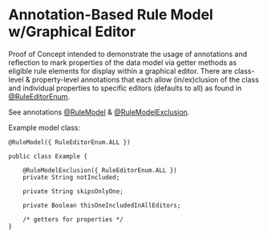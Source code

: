 # Annotation-Based Rule Model w/Graphical Editor

Proof of Concept intended to demonstrate the usage of annotations and reflection to mark properties of the data model via getter methods as eligible rule elements for
display within a graphical editor. There are class-level & property-level annotations that each allow (in/ex)clusion of the class and individual properties
to specific editors (defaults to all) as found in [@RuleEditorEnum](/src/main/java/org/jary/rules/enums/RuleEditorEnum.java).

See annotations [@RuleModel](/src/main/java/org/jary/rules/annotations/RuleModel.java) & [@RuleModelExclusion](/src/main/java/org/jary/rules/annotations/RuleModelExclusion.java).

Example model class:

    @RuleModel({ RuleEditorEnum.ALL })

    public class Example {

        @RuleModelExclusion({ RuleEditorEnum.ALL })
        private String notIncluded;

        private String skipsOnlyOne;

        private Boolean thisOneIncludedInAllEditors;

        /* getters for properties */
    }